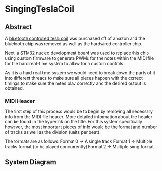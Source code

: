 # SingingTeslaCoil

## Abstract 

A [bluetooth controlled tesla coil](https://www.amazon.com/Joytech-Bluetooth-Loudspeaker-Transmission-Experiment/dp/B08KDG6CFK/ref=sr_1_1?dib=eyJ2IjoiMSJ9.jcJKfVIxfNRr2NYpISjmYrbMUUJ3lBEZphMIlKq8sg6zjZEekDJb9W24SPRy5rwD8pWmO0Qw2kqsUxoXW3BbQ604sA6yZjjdyAPkIhQYs-folgYbeQcCFXR0aduB3LFU8Lyu0xs-FqMQB9cuBs8yC1oDPR6SXmdb0cqRl93jRVKuO8ZMPxTWok0gZpAM6pvj0Gbqf_QJNVKl38TiKO_3N8x9LfDNSLLnbwStXQUxuzE.3JayxM7fZaikcn5mz6IQdINlx1W8vY8ROc_Jz39axT8&dib_tag=se&keywords=singing%2Btesla%2Bcoil&qid=1729105038&sr=8-1) was purchased off of amazon and the bluetooth chip was removed as well as the hardwired controller chip. 

Next, a STM32 nucleo development board was used to replace this chip using custom firmware to generate PWMs for the notes within the MIDI file for the hard real-time system to  allow for a custom controls. 


As it is a hard real time system we would need to break down the parts of it into different threads to make sure all pieces happen with the correct timings to make sure the notes play correctly and the desired output is obtained.

### [MIDI Header](https://ccrma.stanford.edu/~craig/14q/midifile/MidiFileFormat.html)
The first step of this process would be to begin by removing all necessary info from the MIDI file header. More detailed information about the header can be found in the hyperlink on the title. For this system specifically however, the most important pieces of info would be the format and number of tracks as well as the division (units per beat).

The formats are as follows:
Format 0 -> A single track
Format 1 -> Multiple tracks format (to be played concurrently)
Format 2 -> Multiple song format

## System Diagram 

